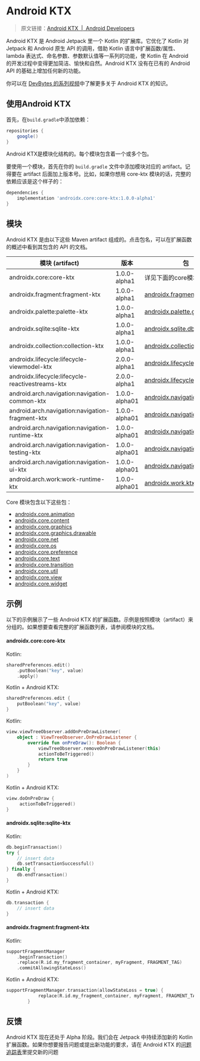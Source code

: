 # Android KTX
> 原文链接：[Android KTX  |  Android Developers](https://developer.android.com/kotlin/ktx)  

Android KTX 是 Android Jetpack 里一个 Kotlin 的扩展库。它优化了 Kotlin 对 Jetpack 和 Android 原生 API 的调用，借助 Kotlin 语言中扩展函数/属性、lambda 表达式、命名参数、参数默认值等一系列的功能，使 Kotlin 在 Android 的开发过程中变得更加简洁、愉快和自然。Android KTX 没有在已有的 Android API 的基础上增加任何新的功能。

你可以在 [DevBytes 的系列视频](https://www.youtube.com/watch?v=r_19VZ0xRO8&feature=youtu.be "DevBytes 的系列视频")中了解更多关于 Android KTX 的知识。

## 使用Android KTX
首先，在`build.gradle`中添加依赖：
```gradle
repositories {
    google()
}
```

Android KTX是模块化结构的。每个模块包含着一个或多个包。

要使用一个模块，首先在你的 `build.gradle` 文件中添加模块对应的 artifact。记得要在 artifact 后面加上版本号。比如，如果你想用 core-ktx 模块的话，完整的依赖应该是这个样子的：
```gradle
dependencies {
    implementation 'androidx.core:core-ktx:1.0.0-alpha1'
}
```
## 模块
Android KTX 是由以下这些 Maven artifact 组成的。点击包名，可以在扩展函数的概述中看到其包含的 API 的文档。

| 模块 (artifact)  | 版本  |  包 |
| ------------ | ------------ | ------------ |
| androidx.core:core-ktx  | 1.0.0-alpha1  |  详见下面的core模块包列表 |
| androidx.fragment:fragment-ktx  | 1.0.0-alpha1  |  [androidx.fragment.graphics](https://developer.android.com/reference/kotlin/androidx/fragment/app/package-summary#extension-functions-summary "androidx.fragment.graphics") |
|  androidx.palette:palette-ktx | 1.0.0-alpha1  | [androidx.palette.graphics](https://developer.android.com/reference/kotlin/androidx/palette/graphics/package-summary#extension-functions-summary "androidx.palette.graphics")  |
|androidx.sqlite:sqlite-ktx | 1.0.0-alpha1  |  [androidx.sqlite.db](https://developer.android.com/reference/kotlin/androidx/sqlite/db/package-summary#extension-functions-summary "androidx.sqlite.db") |
|  androidx.collection:collection-ktx |  1.0.0-alpha1 | [androidx.collection](https://developer.android.com/reference/kotlin/androidx/collection/package-summary#extension-functions-summary "androidx.collection")  |
|  androidx.lifecycle:lifecycle-viewmodel-ktx | 2.0.0-alpha1  |  [androidx.lifecycle](https://developer.android.com/reference/kotlin/androidx/lifecycle/package-summary#extension-functions-summary "androidx.lifecycle") |
| androidx.lifecycle:lifecycle-reactivestreams-ktx  | 2.0.0-alpha1  | [androidx.lifecycle](https://developer.android.com/reference/kotlin/androidx/lifecycle/package-summary#extension-functions-summary "androidx.lifecycle")  |
| android.arch.navigation:navigation-common-ktx  |1.0.0-alpha01|  [androidx.navigation](https://developer.android.com/reference/kotlin/androidx/navigation/package-summary#extension-functions-summary "androidx.navigation") |
|  android.arch.navigation:navigation-fragment-ktx | 1.0.0-alpha01  | [androidx.navigation.fragment](https://developer.android.com/reference/kotlin/androidx/navigation/fragment/package-summary#extension-functions-summary "androidx.navigation.fragment")   |
|android.arch.navigation:navigation-runtime-ktx   | 1.0.0-alpha01  |  [androidx.navigation](https://developer.android.com/reference/kotlin/androidx/navigation/package-summary#extension-functions-summary "androidx.navigation")  |
|android.arch.navigation:navigation-testing-ktx | 1.0.0-alpha01  |  [androidx.navigation.testing](https://developer.android.com/reference/kotlin/androidx/navigation/testing/package-summary#extension-functions-summary "androidx.navigation.testing")  |
| android.arch.navigation:navigation-ui-ktx  |  1.0.0-alpha01 | [androidx.navigation.ui](https://developer.android.com/reference/kotlin/androidx/navigation/ui/package-summary#extension-functions-summary "androidx.navigation.ui")   |
|android.arch.work:work-runtime-ktx |  1.0.0-alpha01 |[ androidx.work.ktx](https://developer.android.com/reference/kotlin/androidx/work/ktx/package-summary#extension-functions-summary " androidx.work.ktx")   |  |



Core 模块包含以下这些包：
- [androidx.core.animation](https://developer.android.com/reference/kotlin/androidx/core/animation/package-summary#extension-functions-summary "androidx.core.animation")
- [androidx.core.content](https://developer.android.com/reference/kotlin/androidx/core/content/package-summary#extension-functions-summary "androidx.core.content")
- [androidx.core.graphics](https://developer.android.com/reference/kotlin/androidx/core/graphics/package-summary#extension-functions-summary "androidx.core.graphics")
- [androidx.core.graphics.drawable](https://developer.android.com/reference/kotlin/androidx/core/graphics/drawable/package-summary#extension-functions-summary "androidx.core.graphics.drawable")
- [androidx.core.net](https://developer.android.com/reference/kotlin/androidx/core/net/package-summary#extension-functions-summary "androidx.core.net")
- [androidx.core.os](https://developer.android.com/reference/kotlin/androidx/core/os/package-summary#extension-functions-summary "androidx.core.os")
- [androidx.core.preference](https://developer.android.com/reference/kotlin/androidx/core/preference/package-summary#extension-functions-summary "androidx.core.preference")
- [androidx.core.text](https://developer.android.com/reference/kotlin/androidx/core/text/package-summary#extension-functions-summary "androidx.core.text")
- [androidx.core.transition](https://developer.android.com/reference/kotlin/androidx/core/transition/package-summary#extension-functions-summary "androidx.core.transition")
- [androidx.core.util](https://developer.android.com/reference/kotlin/androidx/core/util/package-summary#extension-functions-summary "androidx.core.util")
- [androidx.core.view](https://developer.android.com/reference/kotlin/androidx/core/view/package-summary#extension-functions-summary "androidx.core.view")
- [androidx.core.widget](https://developer.android.com/reference/kotlin/androidx/core/widget/package-summary#extension-functions-summary "androidx.core.widget")

## 示例
以下的示例展示了一些 Android KTX 的扩展函数。示例是按照模块（artifact）来分组的。如果想要查看完整的扩展函数列表，请参阅模块的文档。
#### androidx.core:core-ktx
Kotlin:
```kotlin
sharedPreferences.edit()
    .putBoolean("key", value)
    .apply()
```

Kotlin + Android KTX:
```kotlin
sharedPreferences.edit {
    putBoolean("key", value)
}
```

Kotlin:
```kotlin
view.viewTreeObserver.addOnPreDrawListener(
    object : ViewTreeObserver.OnPreDrawListener {
        override fun onPreDraw(): Boolean {
            viewTreeObserver.removeOnPreDrawListener(this)
            actionToBeTriggered()
            return true
        }
    }
)
```

Kotlin + Android KTX:
```kotlin
view.doOnPreDraw {
     actionToBeTriggered()
}
```
#### androidx.sqlite:sqlite-ktx
Kotlin:
```kotlin
db.beginTransaction()
try {
    // insert data
    db.setTransactionSuccessful()
} finally {
    db.endTransaction()
}
```

Kotlin + Android KTX:
```kotlin
db.transaction {
    // insert data
}
```

#### androidx.fragment:fragment-ktx
Kotlin:
```kotlin
supportFragmentManager
    .beginTransaction()
    .replace(R.id.my_fragment_container, myFragment, FRAGMENT_TAG)
    .commitAllowingStateLoss()
```
Kotlin + Android KTX:
```kotlin
supportFragmentManager.transaction(allowStateLoss = true) {
            replace(R.id.my_fragment_container, myFragment, FRAGMENT_TAG)
        }
```

## 反馈
Android KTX 现在还处于 Alpha 阶段。我们会在 Jetpack 中持续添加新的 Kotlin 扩展函数。如果你想要报告问题或提出新功能的要求，请在 Android KTX 的[问题追踪表](https://issuetracker.google.com/issues/new?component=396204&template=1082185 "问题追踪表")里提交新的问题
